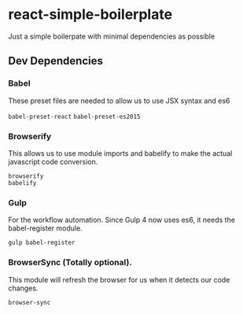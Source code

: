# react-simple-boilerplate

Just a simple boilerpate with minimal dependencies as possible

## Dev Dependencies
### Babel 
These preset files are needed to allow us to use JSX syntax and es6  

`babel-preset-react`
`babel-preset-es2015`

### Browserify
This allows us to use module imports and babelify to make the actual javascript code conversion. 

```
browserify
babelify
```

### Gulp
For the workflow automation. Since Gulp 4 now uses es6, it needs the babel-register module.

`gulp
babel-register`

### BrowserSync (Totally optional). 
This module will refresh the browser for us when it detects our code changes.

`browser-sync`
